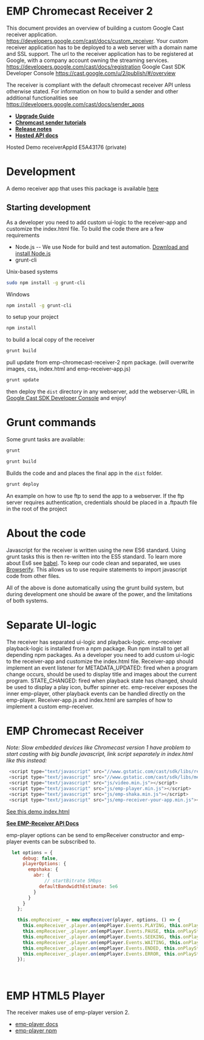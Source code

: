 # EMP Chromecast Receiver 2

This document provides an overview of building a custom Google Cast receiver application.
https://developers.google.com/cast/docs/custom_receiver.
Your custom receiver application has to be deployed to a web server with a domain name and SSL support.
The url to the receiver application has to be registered at Google, with a company account owning the streaming services.
https://developers.google.com/cast/docs/registration
Google Cast SDK Developer Console
https://cast.google.com/u/2/publish/#/overview

The receiver is compliant with the default chromecast receiver API unless otherwise stated. For information on how to build a sender and other additional functionalities see https://developers.google.com/cast/docs/sender_apps

* **[Upgrade Guide](https://github.com/EricssonBroadcastServices/chromecast-demo-receiver/blob/master/tutorials/upgrade-guide.md)**
* **[Chromcast sender tutorials](https://github.com/EricssonBroadcastServices/chromecast-demo-receiver/blob/master/tutorials/chromecast.md)**
* **[Release notes](https://github.com/EricssonBroadcastServices/chromecast-demo-receiver/blob/master/CHANGELOG.md)**
* **[Hosted API docs](https://emps-chromecast-receiver.azurewebsites.net/chromecast-demo-receiver/stage/docs/)**


Hosted Demo receiverAppId E5A43176 (private)


# Development

A demo receiver app that uses this package is available [here](https://github.com/EricssonBroadcastServices/chromecast-demo-receiver)

Starting development
--------------------

As a developer you need to add custom ui-logic to the receiver-app and customize the index.html file.
To build the code there are a few requirements
- Node.js -- We use Node for build and test automation. [Download and install Node.js](http://nodejs.org/download/)
- grunt-cli

Unix-based systems
```bash
sudo npm install -g grunt-cli
```

Windows
```bash
npm install -g grunt-cli
```

to setup your project
```bash
npm install
```

to build a local copy of the receiver
```bash
grunt build
```

pull update from emp-chromecast-receiver-2 npm package. (will overwrite images, css, index.html and emp-receiver-app.js)
```bash
grunt update
```

then deploy the `dist` directory in any webserver, add the webserver-URL in [Google Cast SDK Developer Console](https://cast.google.com/u/2/publish/#/overview) and enjoy!




Grunt commands
==============

Some grunt tasks are available:

```bash
grunt
```

```bash
grunt build
```
Builds the code and and places the final app in the `dist` folder.

```bash
grunt deploy
```
An example on how to use ftp to send the app to a webserver.
If the ftp server requires authentication, credentials should be placed in a .ftpauth file in the root of the project



About the code
==============
Javascript for the receiver is written using the new ES6 standard. Using grunt tasks this is then re-written into the ES5 standard. To learn more about Es6 see [babel](https://babeljs.io/).
To keep our code clean and separated, we uses [Browserify](http://browserify.org/). This allows us to use require statements to import javascript code from other files.

All of the above is done automatically using the grunt build system, but during development one should be aware of the power, and the limitations of both systems.

Separate UI-logic
==============
The receiver has separated ui-logic and playback-logic.
emp-receiver playback-logic is installed from a npm package.
Run npm install to get all depending npm packages.
As a developer you need to add custom ui-logic to the receiver-app and customize the index.html file.
Receiver-app should implement an event listener for
METADATA_UPDATED: fired when a program change occurs, should be used to display title and images about the current program.
STATE_CHANGED: fired when playback state has changed, should be used to display a play icon, buffer spinner etc.
emp-receiver exposes the inner emp-player, other playback events can be handled directly on the emp-player.
Receiver-app.js and index.html are samples of how to implement a custom emp-receiver.

EMP Chromecast Receiver
=======

*Note: Slow embedded devices like Chromecast version 1 have problem to start casting with big bundle javascript, link script separately in index.html like this instead:*
```javascript
 <script type="text/javascript" src="//www.gstatic.com/cast/sdk/libs/receiver/2.0.0/cast_receiver.js"></script>
 <script type="text/javascript" src="//www.gstatic.com/cast/sdk/libs/mediaplayer/1.0.0/media_player.js"></script>
 <script type="text/javascript" src="js/video.min.js"></script>
 <script type="text/javascript" src="js/emp-player.min.js"></script>
 <script type="text/javascript" src="js/emp-shaka.min.js"></script>
 <script type="text/javascript" src="js/emp-receiver-your-app.min.js"></script>
```

[See this demo index.html](https://github.com/EricssonBroadcastServices/chromecast-demo-receiver/blob/master/app/index.html)

**[See EMP-Receiver API Docs](https://github.com/EricssonBroadcastServices/chromecast-demo-receiver/blob/master/api.md)**

emp-player options can be send to empReceiver constructor and emp-player events can be subscribed to.

```javascript
  let options = {
      debug: false,
      playerOptions: {
        empshaka: {
          abr: {
              // startBitrate 5Mbps
            defaultBandwidthEstimate: 5e6
          }
        }
      }
    };

    this.empReceiver_ = new empReceiver(player, options, () => {
      this.empReceiver_.player.on(empPlayer.Events.PLAYING, this.onPlayStateChange_.bind(this));
      this.empReceiver_.player.on(empPlayer.Events.PAUSE, this.onPlayStateChange_.bind(this));
      this.empReceiver_.player.on(empPlayer.Events.SEEKING, this.onPlayStateChange_.bind(this));
      this.empReceiver_.player.on(empPlayer.Events.WAITING, this.onPlayStateChange_.bind(this));
      this.empReceiver_.player.on(empPlayer.Events.ENDED, this.onPlayStateChange_.bind(this));
      this.empReceiver_.player.on(empPlayer.Events.ERROR, this.onPlayStateChange_.bind(this));
    });
```

<br />

EMP HTML5 Player
=======
The receiver makes use of emp-player version 2.
- [emp-player docs](https://emps-chromecast-receiver.azurewebsites.net/html5-player-2/reference/docs/index.html)
- [emp-player npm](https://www.npmjs.com/package/empplayer2)